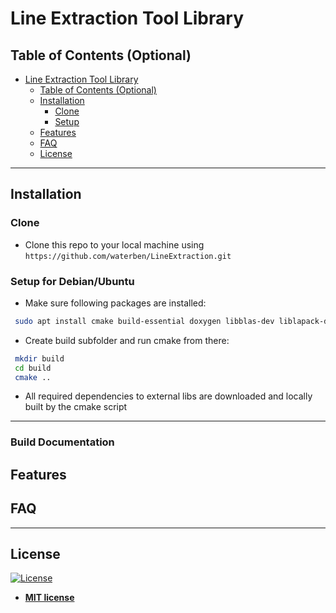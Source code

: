 # Line Extraction Tool Library



## Table of Contents (Optional)

- [Line Extraction Tool Library](#line-extraction-tool-library)
  - [Table of Contents (Optional)](#table-of-contents-optional)
  - [Installation](#installation)
    - [Clone](#clone)
    - [Setup](#setup)
  - [Features](#features)
  - [FAQ](#faq)
  - [License](#license)


---

## Installation

### Clone

- Clone this repo to your local machine using `https://github.com/waterben/LineExtraction.git`

### Setup for Debian/Ubuntu
 - Make sure following packages are installed: 
 ```bash
  sudo apt install cmake build-essential doxygen libblas-dev liblapack-dev libsuperlu-dev libarpack2-dev freeglut3-dev qt5-default libgtk2.0-dev libeigen3-dev
 ```

 - Create build subfolder and run cmake from there:
 ```bash
  mkdir build
  cd build
  cmake ..
 ```
- All required dependencies to external libs are downloaded and locally built by the cmake script
---

### Build Documentation

## Features
## FAQ

---

## License

[![License](http://img.shields.io/:license-mit-blue.svg?style=flat-square)](http://badges.mit-license.org)

- **[MIT license](http://opensource.org/licenses/mit-license.php)**

